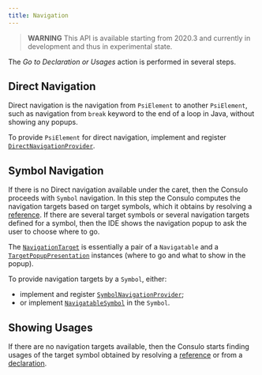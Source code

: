 ```yaml
---
title: Navigation
---
```

<!-- Copyright 2000-2020 JetBrains s.r.o. and other contributors. Use of this source code is governed by the Apache 2.0 license that can be found in the LICENSE file. -->

> **WARNING** This API is available starting from 2020.3 and currently in development and thus in experimental state.

The _Go to Declaration or Usages_ action is performed in several steps.

## Direct Navigation

Direct navigation is the navigation from `PsiElement` to another `PsiElement`, 
such as navigation from `break` keyword to the end of a loop in Java, without showing any popups.

To provide `PsiElement` for direct navigation, implement and register 
[`DirectNavigationProvider`](upsource:///platform/core-api/src/com/intellij/navigation/DirectNavigationProvider.java).


## Symbol Navigation

If there is no Direct navigation available under the caret, then the Consulo proceeds with `Symbol` navigation.
In this step the Consulo computes the navigation targets based on target symbols,
which it obtains by resolving a [reference](declarations_and_references.md#references). 
If there are several target symbols or several navigation targets defined for a symbol, 
then the IDE shows the navigation popup to ask the user to choose where to go.

The [`NavigationTarget`](upsource:///platform/core-api/src/com/intellij/navigation/NavigationTarget.java)
is essentially a pair of a `Navigatable` and 
a [`TargetPopupPresentation`](upsource:///platform/core-api/src/com/intellij/navigation/TargetPopupPresentation.java) 
instances (where to go and what to show in the popup).

To provide navigation targets by a `Symbol`, either:
- implement and register 
  [`SymbolNavigationProvider`](upsource:///platform/core-api/src/com/intellij/navigation/SymbolNavigationProvider.java);
- or implement 
  [`NavigatableSymbol`](upsource:///platform/core-api/src/com/intellij/navigation/NavigatableSymbol.java)
  in the `Symbol`.


## Showing Usages

If there are no navigation targets available, then the Consulo starts finding usages of the target symbol
obtained by resolving a [reference](declarations_and_references.md#references) 
or from a [declaration](declarations_and_references.md#declarations). 
